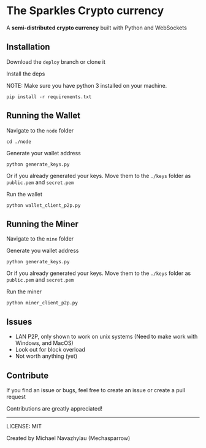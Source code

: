 # The Sparkles Crypto currency
A **semi-distributed crypto currency** built with Python and WebSockets

## Installation

Download the `deploy` branch or clone it

Install the deps

NOTE: Make sure you have python 3 installed on your machine.

``
pip install -r requirements.txt
``

## Running the Wallet

Navigate to the `node` folder

``
cd ./node
``

Generate your wallet address

``
python generate_keys.py
``

Or if you already generated your keys. Move them to the `./keys` folder as `public.pem` and `secret.pem`

Run the wallet

``
python wallet_client_p2p.py
``

## Running the Miner

Navigate to the `mine` folder

Generate you wallet address

``` python generate_keys.py ```

Or if you already generated your keys. Move them to the `./keys` folder as `public.pem` and `secret.pem`

Run the miner

``
python miner_client_p2p.py
``

## Issues

* LAN P2P, only shown to work on unix systems (Need to make work with Windows, and MacOS)
* Look out for block overload
* Not worth anything (yet)

## Contribute

If you find an issue or bugs, feel free to create an issue or create a pull request

Contributions are greatly appreciated!

---
LICENSE: MIT

Created by Michael Navazhylau (Mechasparrow)
